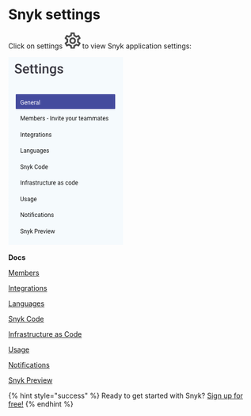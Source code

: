 # Snyk settings

Click on settings ![](../../.gitbook/assets/cog_icon.png) to view Snyk application settings:

![](../../.gitbook/assets/screenshot_2021-07-19_at_15.52.02.png)

**Docs**

[Members](https://docs.snyk.io/user-and-group-management/managing-groups-and-organizations/invite-and-collaborate-with-team-members)

[Integrations](https://docs.snyk.io/integrations)

[Languages](https://support.snyk.io/hc/en-us/sections/360001087857-Language-package-manager-support)

[Snyk Code](https://docs.snyk.io/snyk-code)

[Infrastructure as Code](https://docs.snyk.io/snyk-infrastructure-as-code)

[Usage](https://docs.snyk.io/user-and-group-management/managing-settings/usage-page-details)

[Notifications](https://docs.snyk.io/user-and-group-management/notifications/notification-management)

[Snyk Preview](https://docs.snyk.io/getting-started/snyk-billing-plan-onboarding/snyk-preview)

{% hint style="success" %}
Ready to get started with Snyk? [Sign up for free!](https://snyk.io/login?cta=sign-up&loc=footer&page=support_docs_page)
{% endhint %}

